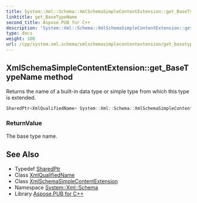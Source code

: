 ```yaml
---
title: System::Xml::Schema::XmlSchemaSimpleContentExtension::get_BaseTypeName method
linktitle: get_BaseTypeName
second_title: Aspose.PUB for C++
description: 'System::Xml::Schema::XmlSchemaSimpleContentExtension::get_BaseTypeName method. Returns the name of a built-in data type or simple type from which this type is extended in C++.'
type: docs
weight: 100
url: /cpp/system.xml.schema/xmlschemasimplecontentextension/get_basetypename/
---
```

## XmlSchemaSimpleContentExtension::get_BaseTypeName method


Returns the name of a built-in data type or simple type from which this type is extended.

```cpp
SharedPtr<XmlQualifiedName> System::Xml::Schema::XmlSchemaSimpleContentExtension::get_BaseTypeName()
```


### ReturnValue

The base type name.

## See Also

* Typedef [SharedPtr](../../../system/sharedptr/)
* Class [XmlQualifiedName](../../../system.xml/xmlqualifiedname/)
* Class [XmlSchemaSimpleContentExtension](../)
* Namespace [System::Xml::Schema](../../)
* Library [Aspose.PUB for C++](../../../)
